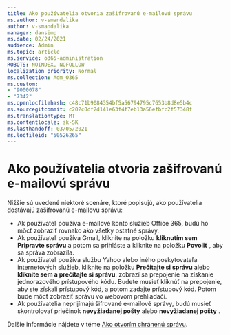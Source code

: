 ```yaml
---
title: Ako používatelia otvoria zašifrovanú e-mailovú správu
ms.author: v-smandalika
author: v-smandalika
manager: dansimp
ms.date: 02/24/2021
audience: Admin
ms.topic: article
ms.service: o365-administration
ROBOTS: NOINDEX, NOFOLLOW
localization_priority: Normal
ms.collection: Adm_O365
ms.custom:
- "9000078"
- "7342"
ms.openlocfilehash: c48c71b9084354bf5a56794795c7653b8d8e5b4c
ms.sourcegitcommit: c202c0df2d141e63f4f7eb13a56efbfc2f57348f
ms.translationtype: MT
ms.contentlocale: sk-SK
ms.lasthandoff: 03/05/2021
ms.locfileid: "50526265"
---
```

# <a name="how-users-open-an-encrypted-email-message"></a>Ako používatelia otvoria zašifrovanú e-mailovú správu

Nižšie sú uvedené niektoré scenáre, ktoré popisujú, ako používatelia dostávajú zašifrovanú e-mailovú správu:

- Ak používateľ používa e-mailové konto služieb Office 365, budú ho môcť zobraziť rovnako ako všetky ostatné správy.
- Ak používateľ používa Gmail, kliknite na položku **kliknutím sem Pripravte správu** a potom sa prihláste a kliknite na položku **Povoliť** , aby sa správa zobrazila.
- Ak používateľ používa službu Yahoo alebo iného poskytovateľa internetových služieb, kliknite na položku **Prečítajte si správu** alebo **kliknite sem a prečítajte si správu**. zobrazí sa prepojenie na získanie jednorazového prístupového kódu. Budete musieť kliknúť na prepojenie, aby ste získali prístupový kód, a potom zadajte prístupový kód. Potom bude môcť zobraziť správu vo webovom prehliadači.
- Ak používatelia neprijímajú šifrované e-mailové správy, budú musieť skontrolovať priečinok **nevyžiadanej pošty** alebo **nevyžiadanej pošty** .

Ďalšie informácie nájdete v téme [Ako otvorím chránenú správu](https://support.microsoft.com/topic/how-do-i-open-a-protected-message-1157a286-8ecc-4b1e-ac43-2a608fbf3098).